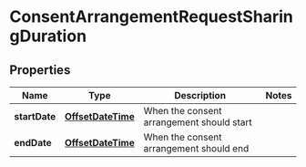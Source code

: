 # ConsentArrangementRequestSharingDuration

## Properties
Name | Type | Description | Notes
------------ | ------------- | ------------- | -------------
**startDate** | [**OffsetDateTime**](OffsetDateTime.md) | When the consent arrangement should start | 
**endDate** | [**OffsetDateTime**](OffsetDateTime.md) | When the consent arrangement should end | 
